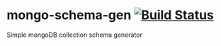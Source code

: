 # mongo-schema-gen [![Build Status](https://travis-ci.org/toystars/mongo-schema-gen.svg?branch=master)](https://travis-ci.org/toystars/mongo-schema-gen) 
Simple mongoDB collection schema generator
